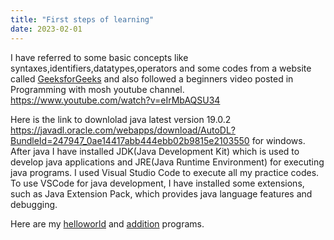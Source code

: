 ```yaml
---
title: "First steps of learning"
date: 2023-02-01
---
```

I have referred to some basic concepts like syntaxes,identifiers,datatypes,operators and some codes from a website called [GeeksforGeeks](https://www.geeksforgeeks.org/java/) and also followed a beginners video posted in Programming with mosh youtube channel.
https://www.youtube.com/watch?v=eIrMbAQSU34

Here is the link to downlolad java latest version 19.0.2 https://javadl.oracle.com/webapps/download/AutoDL?BundleId=247947_0ae14417abb444ebb02b9815e2103550 for windows.
After java I have installed JDK(Java Development Kit) which is used to develop java applications and JRE(Java Runtime Environment) for executing java programs. I used Visual Studio Code to execute all my practice codes. To use VSCode for java development, I have installed some extensions, such as Java Extension Pack, which provides java language features and debugging.

Here are my [helloworld](https://github.com/Srihitha2/Software-Engineering/blob/main/codes/helloworld.java) and [addition](https://github.com/Srihitha2/Software-Engineering/blob/main/codes/Addition.java) programs.


